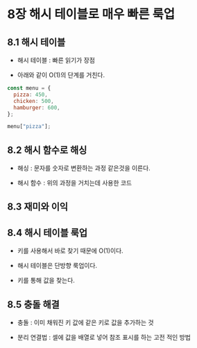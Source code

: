 # 8장 해시 테이블로 매우 빠른 룩업

## 8.1 해시 테이블

- 해시 테이블 : 빠른 읽기가 장점

- 아래와 같이 O(1)의 단계를 거친다.

```js
const menu = {
  pizza: 450,
  chicken: 500,
  hamburger: 600,
};

menu["pizza"];
```

## 8.2 해시 함수로 해싱

- 해싱 : 문자를 숫자로 변환하는 과정 같은것을 이른다.

- 해시 함수 : 위의 과정을 거치는데 사용한 코드

## 8.3 재미와 이익

## 8.4 해시 테이블 룩업

- 키를 사용해서 바로 찾기 때문에 O(1)이다.

- 해시 테이블은 단방향 룩업이다.

- 키를 통해 값을 찾는다.

## 8.5 충돌 해결

- 충돌 : 이미 채워진 키 값에 같은 키로 값을 추가하는 것

- 분리 연결법 : 셀에 값을 배열로 넣어 참조 표시를 하는 고전 적인 방법
